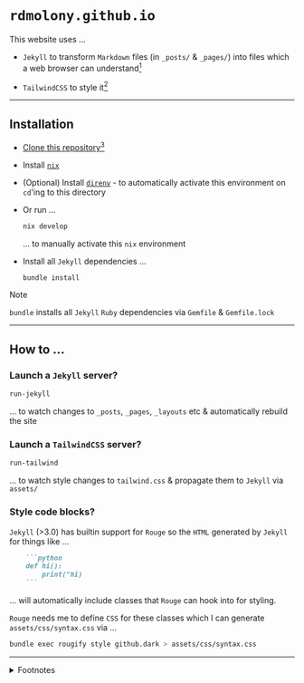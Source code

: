 # `rdmolony.github.io`

This website uses ...

- `Jekyll` to transform `Markdown` files (in `_posts/` & `_pages/`) into files which a web browser can understand[^JEKYLL]

- `TailwindCSS` to style it[^TAILWINDCSS]

---

## Installation

- [Clone this repository](https://docs.github.com/en/repositories/creating-and-managing-repositories/cloning-a-repository)[^GITHUB]

- Install [`nix`](https://github.com/DeterminateSystems/nix-installer)

- (Optional) Install [`direnv`](https://direnv.net/) - to automatically activate this environment on `cd`'ing to this directory

- Or run ...

    ```sh
    nix develop
    ```
    ... to manually activate this `nix` environment

- Install all `Jekyll` dependencies ...

    ```sh
    bundle install
    ```

> [!NOTE]
>  `bundle` installs all `Jekyll` `Ruby` dependencies via `Gemfile` & `Gemfile.lock` 

---

## How to ...

### Launch a `Jekyll` server?

```sh
run-jekyll
```

... to watch changes to `_posts`, `_pages`, `_layouts` etc & automatically rebuild the site

### Launch a `TailwindCSS` server?

```sh
run-tailwind
```

... to watch style changes to `tailwind.css` & propagate them to `Jekyll` via `assets/`


### Style code blocks?

`Jekyll` (>3.0) has builtin support for `Rouge` so the `HTML` generated by `Jekyll` for things like ...

```markdown
    ```python
    def hi():
        print("hi)
    ```
```

... will automatically include classes that `Rouge` can hook into for styling.

`Rouge` needs me to define `CSS` for these classes which I can generate `assets/css/syntax.css` via ...

```sh
bundle exec rougify style github.dark > assets/css/syntax.css
```

---

<details>
<summary>Footnotes</summary>

[^JEKYLL]:

    Each `Markdown` file in `_pages/` and `_posts/` contains both:
    
    - `Markdown` language specifying content. It allows me use special symbols (like `# Header`) instead of `HTML` (`<h1>Header</h1>`). This makes the content way more human readable in textual form.
    - `Liquid` language specifying everything else. It allows me to specify page metadata (like dates), or perform special operations like linking one page to multiple other pages.

    `Jekyll` understands both, and uses this understanding to transform transform these `Markdown` files into `HTML/CSS/Javascript`. Web browsers understand `HTML/CSS/Javascript`, humans, however, don't tend to find them particularly legible!

[^GITHUB]:

    I use [`git clone`](https://git-scm.com/) ...

    ```sh
    git clone git@github.com:rdmolony/rdmolony.github.io.git
    ```

    ... since I prefer to [authenticate with `GitHub` via `SSH`](https://docs.github.com/en/authentication/connecting-to-github-with-ssh)

[^TAILWINDCSS]:

    `TailwindCSS` is being used in an atypical manner here. Typically, one would use it alongside a frontend framework to let one specify style in components directly in component `class` attributes, and the file watcher then propagates these attributes from `JS/JSX/TS/TSX` files (etc) to a `CSS` file. 
    
    I'm using it here as one would normally use plain old `CSS`, by overriding top-level classes in a `CSS` file, since I find it to be a bit more concise as a language.
 